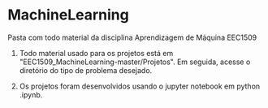 # MachineLearning
Pasta com todo material da disciplina Aprendizagem de Máquina EEC1509

1) Todo material usado para os projetos está em "EEC1509_MachineLearning-master/Projetos". Em  seguida, acesse o diretório do tipo de problema desejado.

2) Os projetos foram desenvolvidos usando o jupyter notebook em python .ipynb.
